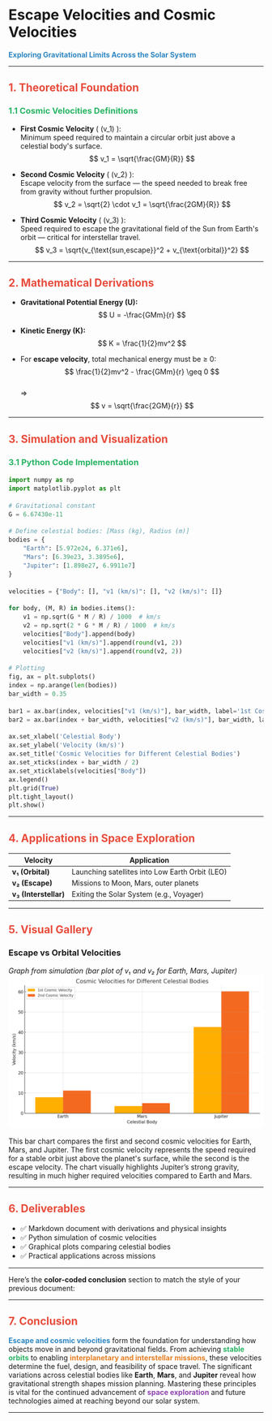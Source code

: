 # **Escape Velocities and Cosmic Velocities**
**<span style="color:#2E86C1">Exploring Gravitational Limits Across the Solar System</span>**

---

## **<span style="color:#E74C3C">1. Theoretical Foundation</span>**

### **<span style="color:#28B463">1.1 Cosmic Velocities Definitions</span>**

- **First Cosmic Velocity** \( (v_1) \):  
  Minimum speed required to maintain a circular orbit just above a celestial body's surface.  
  $$ v_1 = \sqrt{\frac{GM}{R}} $$

- **Second Cosmic Velocity** \( (v_2) \):  
  Escape velocity from the surface — the speed needed to break free from gravity without further propulsion.  
  $$ v_2 = \sqrt{2} \cdot v_1 = \sqrt{\frac{2GM}{R}} $$

- **Third Cosmic Velocity** \( (v_3) \):  
  Speed required to escape the gravitational field of the Sun from Earth's orbit — critical for interstellar travel.  
  $$ v_3 = \sqrt{v_{\text{sun,escape}}^2 + v_{\text{orbital}}^2} $$

---

## **<span style="color:#E74C3C">2. Mathematical Derivations</span>**

- **Gravitational Potential Energy (U):**  
  $$ U = -\frac{GMm}{r} $$
  
- **Kinetic Energy (K):**  
  $$ K = \frac{1}{2}mv^2 $$

- For **escape velocity**, total mechanical energy must be ≥ 0:  
  $$ \frac{1}{2}mv^2 - \frac{GMm}{r} \geq 0 $$  
  ⇒  
  $$ v = \sqrt{\frac{2GM}{r}} $$

---

## **<span style="color:#E74C3C">3. Simulation and Visualization</span>**

### **<span style="color:#28B463">3.1 Python Code Implementation</span>**

```python
import numpy as np
import matplotlib.pyplot as plt

# Gravitational constant
G = 6.67430e-11  

# Define celestial bodies: [Mass (kg), Radius (m)]
bodies = {
    "Earth": [5.972e24, 6.371e6],
    "Mars": [6.39e23, 3.3895e6],
    "Jupiter": [1.898e27, 6.9911e7]
}

velocities = {"Body": [], "v1 (km/s)": [], "v2 (km/s)": []}

for body, (M, R) in bodies.items():
    v1 = np.sqrt(G * M / R) / 1000  # km/s
    v2 = np.sqrt(2 * G * M / R) / 1000  # km/s
    velocities["Body"].append(body)
    velocities["v1 (km/s)"].append(round(v1, 2))
    velocities["v2 (km/s)"].append(round(v2, 2))

# Plotting
fig, ax = plt.subplots()
index = np.arange(len(bodies))
bar_width = 0.35

bar1 = ax.bar(index, velocities["v1 (km/s)"], bar_width, label='1st Cosmic Velocity')
bar2 = ax.bar(index + bar_width, velocities["v2 (km/s)"], bar_width, label='2nd Cosmic Velocity')

ax.set_xlabel('Celestial Body')
ax.set_ylabel('Velocity (km/s)')
ax.set_title('Cosmic Velocities for Different Celestial Bodies')
ax.set_xticks(index + bar_width / 2)
ax.set_xticklabels(velocities["Body"])
ax.legend()
plt.grid(True)
plt.tight_layout()
plt.show()
```

---

## **<span style="color:#E74C3C">4. Applications in Space Exploration</span>**

| **Velocity** | **Application** |
|--------------|-----------------|
| **v₁ (Orbital)** | Launching satellites into Low Earth Orbit (LEO) |
| **v₂ (Escape)** | Missions to Moon, Mars, outer planets |
| **v₃ (Interstellar)** | Exiting the Solar System (e.g., Voyager) |

---

## **<span style="color:#E74C3C">5. Visual Gallery</span>**

### **Escape vs Orbital Velocities**
*Graph from simulation (bar plot of v₁ and v₂ for Earth, Mars, Jupiter)*
![alt text](cosmic_velocities.png)

This bar chart compares the first and second cosmic velocities for Earth, Mars, and Jupiter. The first cosmic velocity represents the speed required for a stable orbit just above the planet's surface, while the second is the escape velocity. The chart visually highlights Jupiter’s strong gravity, resulting in much higher required velocities compared to Earth and Mars.


---

## **<span style="color:#E74C3C">6. Deliverables</span>**

- ✅ Markdown document with derivations and physical insights  
- ✅ Python simulation of cosmic velocities  
- ✅ Graphical plots comparing celestial bodies  
- ✅ Practical applications across missions

---

Here’s the **color-coded conclusion** section to match the style of your previous document:

---

## **<span style="color:#E74C3C">7. Conclusion</span>**

**<span style="color:#2E86C1">Escape and cosmic velocities</span>** form the foundation for understanding how objects move in and beyond gravitational fields. From achieving **<span style="color:#28B463">stable orbits</span>** to enabling **<span style="color:#E67E22">interplanetary and interstellar missions</span>**, these velocities determine the fuel, design, and feasibility of space travel. The significant variations across celestial bodies like **Earth**, **Mars**, and **Jupiter** reveal how gravitational strength shapes mission planning. Mastering these principles is vital for the continued advancement of **<span style="color:#8E44AD">space exploration</span>** and future technologies aimed at reaching beyond our solar system.

---

